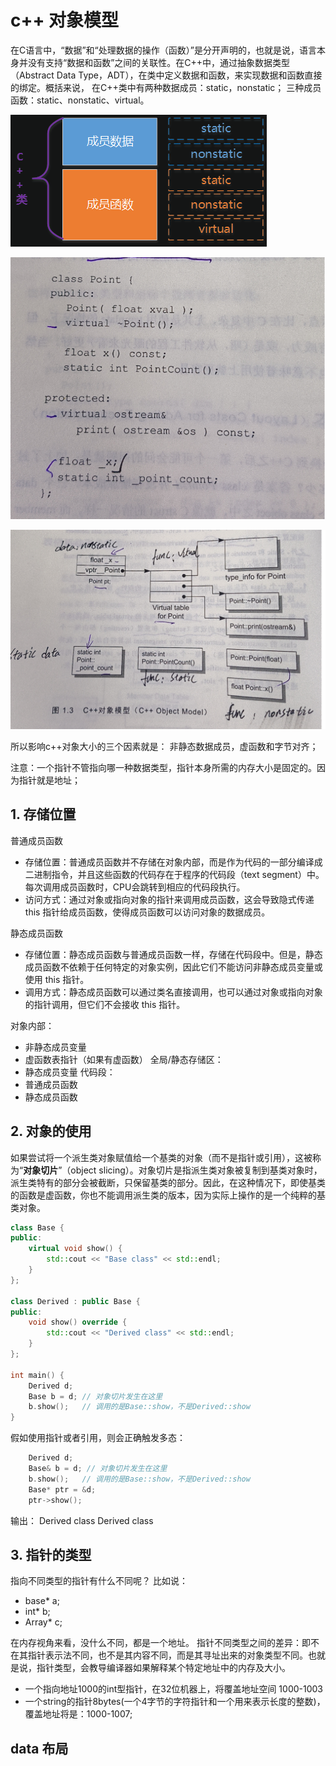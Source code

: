 # c++ 对象模型

在C语言中，“数据”和“处理数据的操作（函数）”是分开声明的，也就是说，语言本身并没有支持“数据和函数”之间的关联性。在C++中，通过抽象数据类型（Abstract Data Type，ADT），在类中定义数据和函数，来实现数据和函数直接的绑定。概括来说，
在C++类中有两种数据成员：static，nonstatic；
三种成员函数：static、nonstatic、virtual。

![](./图片/c++对象模型1.png)

![](./图片/c++对象模型2.png)

![](./图片/c++对象模型3.png)

所以影响c++对象大小的三个因素就是： 非静态数据成员，虚函数和字节对齐；

注意：一个指针不管指向哪一种数据类型，指针本身所需的内存大小是固定的。因为指针就是地址；

## 1. 存储位置

普通成员函数
 + 存储位置：普通成员函数并不存储在对象内部，而是作为代码的一部分编译成二进制指令，并且这些函数的代码存在于程序的代码段（text segment）中。每次调用成员函数时，CPU会跳转到相应的代码段执行。
 + 访问方式：通过对象或指向对象的指针来调用成员函数，这会导致隐式传递 this 指针给成员函数，使得成员函数可以访问对象的数据成员。

静态成员函数
 + 存储位置：静态成员函数与普通成员函数一样，存储在代码段中。但是，静态成员函数不依赖于任何特定的对象实例，因此它们不能访问非静态成员变量或使用 this 指针。
 + 调用方式：静态成员函数可以通过类名直接调用，也可以通过对象或指向对象的指针调用，但它们不会接收 this 指针。


对象内部：
 + 非静态成员变量
 + 虚函数表指针（如果有虚函数）
全局/静态存储区：
 + 静态成员变量 
代码段：
 + 普通成员函数
 + 静态成员函数


## 2. 对象的使用

如果尝试将一个派生类对象赋值给一个基类的对象（而不是指针或引用），这被称为“**对象切片**”（object slicing）。对象切片是指派生类对象被复制到基类对象时，派生类特有的部分会被截断，只保留基类的部分。因此，在这种情况下，即使基类的函数是虚函数，你也不能调用派生类的版本，因为实际上操作的是一个纯粹的基类对象。

```cpp
class Base {
public:
    virtual void show() {
        std::cout << "Base class" << std::endl;
    }
};

class Derived : public Base {
public:
    void show() override {
        std::cout << "Derived class" << std::endl;
    }
};

int main() {
    Derived d;
    Base b = d; // 对象切片发生在这里
    b.show();   // 调用的是Base::show，不是Derived::show
}
```

假如使用指针或者引用，则会正确触发多态：

```cpp
    Derived d;
    Base& b = d; // 对象切片发生在这里
    b.show();   // 调用的是Base::show，不是Derived::show
    Base* ptr = &d;
    ptr->show();
```
输出：
    Derived class
    Derived class

## 3. 指针的类型

指向不同类型的指针有什么不同呢？
比如说：
  + base* a; 
  + int* b;
  + Array<streing>* c;

在内存视角来看，没什么不同，都是一个地址。
指针不同类型之间的差异：即不在其指针表示法不同，也不是其内容不同，而是其寻址出来的对象类型不同。也就是说，指针类型，会教导编译器如果解释某个特定地址中的内存及大小。

+ 一个指向地址1000的int型指针，在32位机器上，将覆盖地址空间 1000-1003
+ 一个string的指针8bytes(一个4字节的字符指针和一个用来表示长度的整数)，覆盖地址将是：1000-1007;

## data 布局








